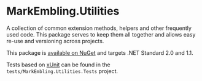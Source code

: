 MarkEmbling.Utilities
=====================

A collection of common extension methods, helpers and other frequently used code. This package serves to keep them all together and allows easy re-use and versioning across projects.

This package is [available on NuGet](https://www.nuget.org/packages/MarkEmbling.Utilities/) and targets .NET Standard 2.0 and 1.1.

Tests based on [xUnit](https://xunit.github.io/) can be found in the `tests/MarkEmbling.Utilities.Tests` project.
